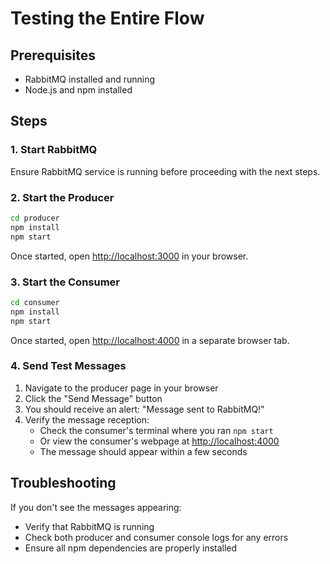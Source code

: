# Testing the Entire Flow

## Prerequisites
- RabbitMQ installed and running
- Node.js and npm installed

## Steps

### 1. Start RabbitMQ
Ensure RabbitMQ service is running before proceeding with the next steps.

### 2. Start the Producer

```bash
cd producer
npm install
npm start
```

Once started, open [http://localhost:3000](http://localhost:3000) in your browser.

### 3. Start the Consumer

```bash
cd consumer
npm install
npm start
```

Once started, open [http://localhost:4000](http://localhost:4000) in a separate browser tab.

### 4. Send Test Messages

1. Navigate to the producer page in your browser
2. Click the "Send Message" button
3. You should receive an alert: "Message sent to RabbitMQ!"
4. Verify the message reception:
   - Check the consumer's terminal where you ran `npm start`
   - Or view the consumer's webpage at [http://localhost:4000](http://localhost:4000)
   - The message should appear within a few seconds

## Troubleshooting

If you don't see the messages appearing:
- Verify that RabbitMQ is running
- Check both producer and consumer console logs for any errors
- Ensure all npm dependencies are properly installed